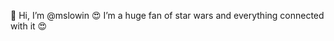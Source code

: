 👋 Hi, I’m @mslowin
😍 I’m a huge fan of star wars and everything connected with it 😍


<!---
mslowin/mslowin is a ✨ special ✨ repository because its `README.md` (this file) appears on your GitHub profile.
You can click the Preview link to take a look at your changes.
--->
